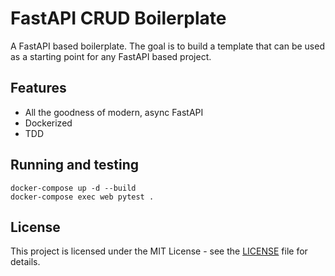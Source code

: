 # FastAPI CRUD Boilerplate

A FastAPI based boilerplate. The goal is to build a template that can be used as a starting point for any FastAPI based project.

## Features

- All the goodness of modern, async FastAPI
- Dockerized
- TDD

## Running and testing

```
docker-compose up -d --build
docker-compose exec web pytest .
```

## License

This project is licensed under the MIT License - see the [LICENSE](LICENSE) file for details.
